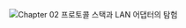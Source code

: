 ![Chapter 02   프로토콜 스택과 LAN 어댑터의 탐험](https://github.com/EnjoyCSStudy/CS-Knowledge-Source/assets/108070719/5fcbd7dc-81d8-4ca7-8687-409e0dbc176b)
